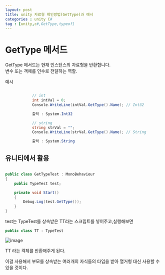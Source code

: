 ```yaml
---
layout: post
title: unity 자료형 확인방법(GetType)과 예시
categories : unity C# 
tag : [unity,c#,GetType,typeof]
---
```


# GetType 메서드   
   
GetType 메서드는 현재 인스턴스의 자료형을 반환합니다.   
변수 또는 객체를 인수로 전달하는 역할.   
   
예시 
```c# 

            // int
            int intVal = 0;
            Console.WriteLine(intVal.GetType().Name); // Int32

            출력 : System.Int32

            // string
            string strVal = "";
            Console.WriteLine(strVal.GetType().Name); // String

            출력 : System.String

```   


## 유니티에서 활용

```c#

public class GetTypeTest : MonoBehaviour
{
    public TypeTest test;

    private void Start()
    {
        Debug.Log(test.GetType());
    }
}

```

test는 TypeTest를 상속받은 TT라는 스크립트를 넣어주고,실행해보면   


```c#
public class TT : TypeTest
```    


![image](https://github.com/kcheee/kcheee/assets/86779278/6f817a70-8ff5-4f16-b1f9-c08b697458cf)   
   
TT 라는 객체를 반환해주게 된다.

이걸 사용해서 부모를 상속받는 여러개의 자식들의 타입을 받아 열거형 대신 사용할 수 있을 것이다.
